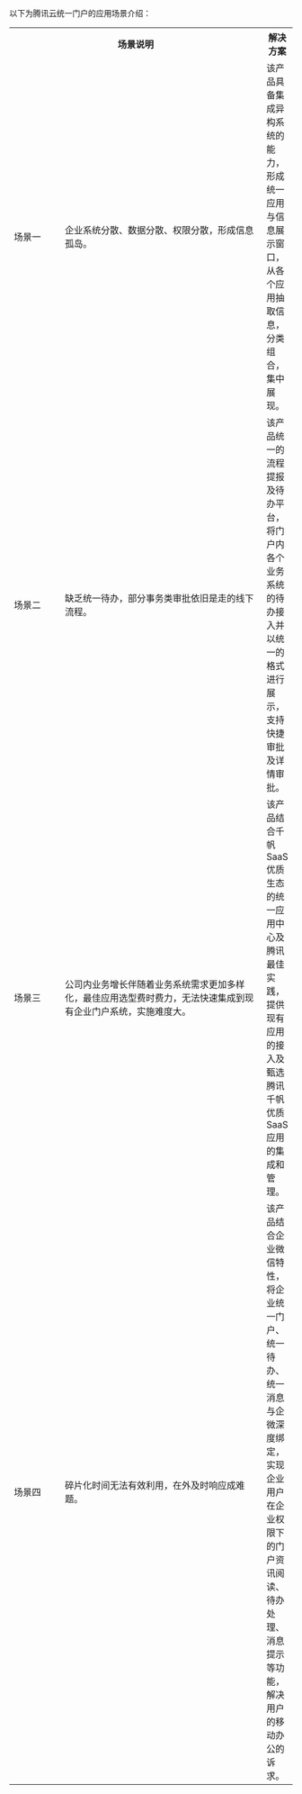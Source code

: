 以下为腾讯云统一门户的应用场景介绍：
<table>
   <tr>
       <th colspan="2" width="0px" style="text-align:center" ><strong>场景说明</th>
      <th width="0px" style="text-align:center"><strong>解决方案</td>
   </tr>
	 
   <tr>
      <td style="width: 80px;">场景一</td>
      <td style="width: 370px;">企业系统分散、数据分散、权限分散，形成信息孤岛。</td>
			<td>该产品具备集成异构系统的能力，形成统一应用与信息展示窗口，从各个应用抽取信息，分类组合，集中展现。</td>
   </tr>
   <tr>
      <td>场景二</td>
      <td>缺乏统一待办，部分事务类审批依旧是走的线下流程。</td>
			<td>该产品统一的流程提报及待办平台，将门户内各个业务系统的待办接入并以统一的格式进行展示，支持快捷审批及详情审批。</td>
   </tr>
   <tr>
      <td>场景三</td>
      <td>公司内业务增长伴随着业务系统需求更加多样化，最佳应用选型费时费力，无法快速集成到现有企业门户系统，实施难度大。</td>
			<td>该产品结合千帆 SaaS 优质生态的统一应用中心及腾讯最佳实践，提供现有应用的接入及甄选腾讯千帆优质 SaaS 应用的集成和管理。</td>
   </tr>
   <tr>
      <td>场景四</td>
      <td>碎片化时间无法有效利用，在外及时响应成难题。</td>
			<td>该产品结合企业微信特性，将企业统一门户、统一待办、统一消息与企微深度绑定，实现企业用户在企业权限下的门户资讯阅读、待办处理、消息提示等功能，解决用户的移动办公的诉求。</td>
   </tr>
	 
</table>
